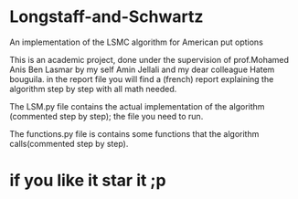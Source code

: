 # Longstaff-and-Schwartz
An implementation of the LSMC algorithm for American put options

This is an academic project, done under the supervision of prof.Mohamed Anis Ben Lasmar by my self Amin Jellali and my dear colleague Hatem bouguila.
in the report file you will find a (french) report explaining the algorithm step by step with all math needed.


The LSM.py file contains the actual implementation of the algorithm (commented step by step); the file you need to run.


The functions.py file is contains some functions that the algorithm calls(commented step by step).


# if you like it star it ;p 
